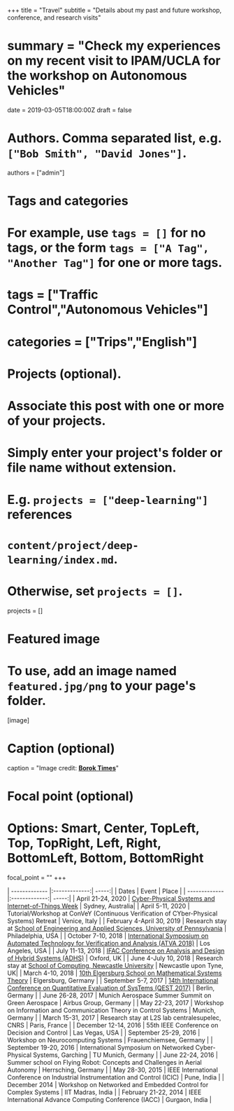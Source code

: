 +++
title = "Travel"
subtitle = "Details about my past and future workshop, conference, and research visits"
# summary = "Check my experiences on my recent visit to IPAM/UCLA for the workshop on Autonomous Vehicles"
date = 2019-03-05T18:00:00Z
draft = false

# Authors. Comma separated list, e.g. `["Bob Smith", "David Jones"]`.
authors = ["admin"]

# Tags and categories
# For example, use `tags = []` for no tags, or the form `tags = ["A Tag", "Another Tag"]` for one or more tags.
# tags = ["Traffic Control","Autonomous Vehicles"]
# categories = ["Trips","English"]

# Projects (optional).
#   Associate this post with one or more of your projects.
#   Simply enter your project's folder or file name without extension.
#   E.g. `projects = ["deep-learning"]` references 
#   `content/project/deep-learning/index.md`.
#   Otherwise, set `projects = []`.
projects = []

# Featured image
# To use, add an image named `featured.jpg/png` to your page's folder. 
[image]
  # Caption (optional)
  caption = "Image credit: [**Borok Times**]()"

  # Focal point (optional)
  # Options: Smart, Center, TopLeft, Top, TopRight, Left, Right, BottomLeft, Bottom, BottomRight
  focal_point = ""
+++

| ------------- |:-------------:| -----:|
| Dates | Event | Place |
| ------------- |:-------------:| -----:|
| April 21-24, 2020 | [Cyber-Physical Systems and Internet-of-Things Week](https://www.cse.unsw.edu.au/~cpsiot/cpsweek2020/index.html) | Sydney, Australia|
| April 5-11, 2020 | Tutorial/Workshop at ConVeY (Continuous Verification of CYber-Physical Systems) Retreat | Venice, Italy |
| February 4-April 30, 2019 | Research stay at [School of Engineering and Applied Sciences, University of Pennsylvania](https://www.seas.upenn.edu/) | Philadelphia, USA |
| October 7-10, 2018 | [International Symposium on Automated Technology for Verification and Analysis (ATVA 2018)](http://atva-conference.org/) | Los Angeles, USA |
| July 11-13, 2018 | [IFAC Conference on Analysis and Design of Hybrid Systems (ADHS)](https://www.cs.ox.ac.uk/conferences/ADHS18) | Oxford, UK |
| June 4-July 10, 2018 | Research stay at [School of Computing, Newcastle University](http://www.ncl.ac.uk/computing/) | Newcastle upon Tyne, UK|
| March 4-10, 2018 | [10th Elgersburg School on Mathematical Systems Theory](https://www.tu-ilmenau.de/math/forschung/tagungen/elgersburg-schools/elgersburg-school-2018/) | Elgersburg, Germany |
| September 5-7, 2017 | [14th International Conference on Quantitative Evaluation of SysTems (QEST 2017)](http://www.qest.org/qest2017/) | Berlin, Germany |
| June 26-28, 2017 | Munich Aerospace Summer Summit on Green Aerospace | Airbus Group, Germany |
| May 22-23, 2017 | Workshop on Information and Communication Theory in Control Systems | Munich, Germany |
| March 15-31, 2017 | Research stay at L2S lab centralesupelec, CNRS | Paris, France |
| December 12-14, 2016 | 55th IEEE Conference on Decision and Control | Las Vegas, USA |
| September 25-29, 2016 | Workshop on Neurocomputing Systems | Frauenchiemsee, Germany |
| September 19-20, 2016 | International Symposium on Networked Cyber-Physical Systems, Garching | TU Munich, Germany |
| June 22-24, 2016 | Summer school on Flying Robot: Concepts and Challenges in Aerial Autonomy | Herrsching, Germany |
| May 28-30, 2015 | IEEE International Conference on Industrial Instrumentation and Control (ICIC) | Pune, India |
| December 2014 | Workshop on Networked and Embedded Control for Complex Systems | IIT Madras, India |
| February 21-22, 2014 | IEEE International Advance Computing Conference (IACC) | Gurgaon, India |
